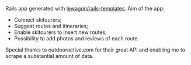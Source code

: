 Rails app generated with [lewagon/rails-templates](https://github.com/lewagon/rails-templates).
Aim of the app:
- Connect skitourers;
- Suggest routes and itineraries;
- Enable skitourers to insert new routes;
- Possibility to add photos and reviews of each route.

Special thanks to outdooractive.com for their great API and enabling me to scrape a substantial amount of data.
